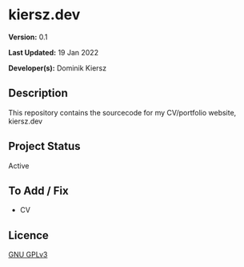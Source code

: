 # kiersz.dev

**Version:** 0.1

**Last Updated:** 19 Jan 2022

**Developer(s):** Dominik Kiersz

## Description

This repository contains the sourcecode for my CV/portfolio website, kiersz.dev

## Project Status

Active

## To Add / Fix

* CV

## Licence

[GNU GPLv3](https://www.gnu.org/licenses/gpl-3.0.en.html)